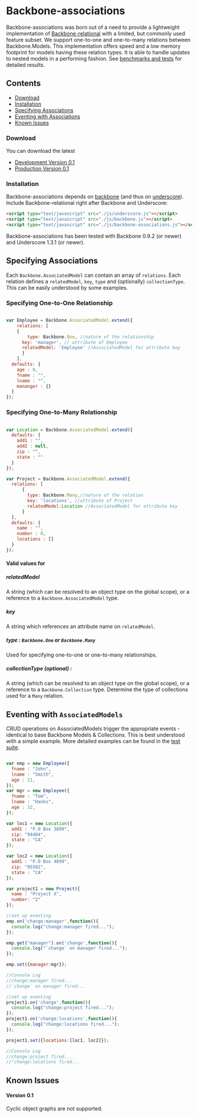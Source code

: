 # Backbone-associations
Backbone-associations was born out of a need to provide a lightweight implementation of [Backbone-relational](https://github.com/PaulUithol/Backbone-relational/) with a limited, but commonly used feature subset. We support one-to-one and one-to-many relations between Backbone.Models. This implementation offers speed and a low memory footprint for models having these relation types. It is able to handle updates to nested models in a performing fashion. See [benchmarks and tests](https://raw.github.com/dhruvaray/backbone-associations/master/test/test-suite.html) for detailed results.


## Contents

* [Download](#download)
* [Installation](#installation)
* [Specifying Associations](#associations)
* [Eventing with Associations](#eventing)
* [Known Issues](#issues)

### <a name="download"/>Download
You can download the latest 

* [Development Version 0.1](https://raw.github.com/dhruvaray/backbone-associations/master/backbone-associations.js)
* [Production Version 0.1](https://raw.github.com/dhruvaray/backbone-associations/master/backbone-associations-min.js) 

### <a name="installation"/>Installation

Backbone-associations depends on [backbone](https://github.com/documentcloud/backbone) (and thus on  [underscore](https://github.com/documentcloud/underscore)). Include Backbone-relational right after Backbone and Underscore:

```html
<script type="text/javascript" src="./js/underscore.js"></script>
<script type="text/javascript" src="./js/backbone.js"></script>
<script type="text/javascript" src="./js/backbone-associations.js"></script>
```

Backbone-associations has been tested with Backbone 0.9.2 (or newer) and Underscore 1.3.1 (or newer).


## <a name="associations"/>Specifying Associations

Each `Backbone.AssociatedModel` can contain an array of `relations`. Each relation defines a `relatedModel`, `key`, `type` and (optionally) `collectionType`. This can be easily understood by some examples.

### Specifying One-to-One Relationship 


```javascript

var Employee = Backbone.AssociatedModel.extend({  	  
	relations: [
  	{
    	type: Backbone.One, //nature of the relationship
      key: 'manager', // attribute of Employee
      relatedModel: 'Employee' //AssociatedModel for attribute key
      }
    ],
  defaults: {
    age : 0,
    fname : "",
    lname : "",
    mananger : {}
  }        
});


````
### Specifying One-to-Many Relationship

```javascript

var Location = Backbone.AssociatedModel.extend({		  
  defaults: {
    add1 : "",
    add2 : null,
    zip : "",
    state : ""
  }        
});

var Project = Backbone.AssociatedModel.extend({		  
  relations: [
	  {
	    type: Backbone.Many,//nature of the relation
	    key: 'locations', //attribute of Project 
	    relatedModel:Location //AssociatedModel for attribute key
	  }
  ],
  defaults: {
    name : "",
    number : 0,
    locations : []
  }        
});

```

#### Valid values for 


##### relatedModel 
A string (which can be resolved to an object type on the global scope), or a reference to a `Backbone.AssociatedModel` type.

##### key 
A string which references an attribute name on `relatedModel`.

##### type : `Backbone.One` or `Backbone.Many`
Used for specifying one-to-one or one-to-many relationships.

##### collectionType (optional) : 
A string (which can be resolved to an object type on the global scope), or a reference to a `Backbone.Collection` type. Determine the type of collections used for a `Many` relation.

## <a name="eventing"/>Eventing with `AssociatedModels`
CRUD operations on AssociatedModels trigger the appropriate events - identical to base Backbone Models & Collections.  This is best understood with a simple example. More detailed examples can be found in the [test suite](https://raw.github.com/dhruvaray/backbone-associations/master/test/test-suite.html). 


````javascript

var emp = new Employee({
  fname : "John",
  lname : "Smith",
  age : 21,
});
var mgr = new Employee({
  fname : "Tom",
  lname : "Hanks",
  age : 32,
});

var loc1 = new Location({
  add1 : "P.O Box 3899",
  zip: "94404",
  state : "CA"
});

var loc2 = new Location({
  add1 : "P.O Box 4899",
  zip: "95502",
  state : "CA"
});

var project1 = new Project({
  name : "Project X",
  number: "2"
});

//set up eventing
emp.on('change:manager',function(){
  console.log("change:manager fired...");
});                

emp.get("manager").on('change',function(){
  console.log("`change` on manager fired...");
});

emp.set({manager:mgr});

//Console Log
//change:manager fired...
//`change` on manager fired...

//set up eventing
project1.on('change',function(){
  console.log("change:project fired...");
});                
project1.on('change:locations',function(){
  console.log("change:locations fired...");
});                

project1.set({locations:[loc1, loc2]});

//Console Log
//change:project fired...
//"change:locations fired...

````

## <a name="issues"/>Known Issues

#### Version 0.1
Cyclic object graphs are not supported.


